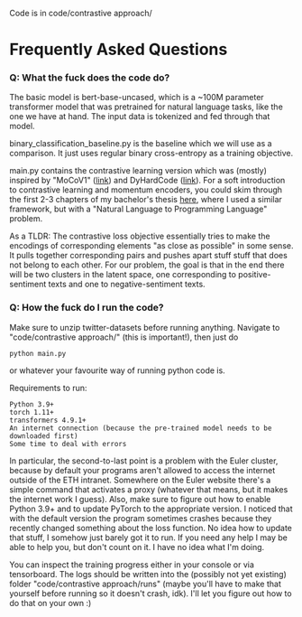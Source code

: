 Code is in code/contrastive approach/

# Frequently Asked Questions

### Q: What the fuck does the code do?

The basic model is bert-base-uncased, which is a ~100M parameter transformer model that was pretrained for natural language tasks, like the one we have at hand. The input data is tokenized and fed through that model.

binary_classification_baseline.py is the baseline which we will use as a comparison. It just uses regular binary cross-entropy as a training objective.

main.py contains the contrastive learning version which was (mostly) inspired by "MoCoV1" ([link](https://openaccess.thecvf.com/content_CVPR_2020/papers/He_Momentum_Contrast_for_Unsupervised_Visual_Representation_Learning_CVPR_2020_paper.pdf)) and DyHardCode ([link](https://openreview.net/pdf?id=eiAkrltBTh4)). For a soft introduction to contrastive learning and momentum encoders, you could skim through the first 2-3 chapters of my bachelor's thesis [here](https://pub.tik.ee.ethz.ch/students/2021-HS/BA-2021-25.pdf), where I used a similar framework, but with a "Natural Language to Programming Language" problem. 

As a TLDR: The contrastive loss objective essentially tries to make the encodings of corresponding elements "as close as possible" in some sense. It pulls together corresponding pairs and pushes apart stuff stuff that does not belong to each other. For our problem, the goal is that in the end there will be two clusters in the latent space, one corresponding to positive-sentiment texts and one to negative-sentiment texts.

### Q: How the fuck do I run the code?

Make sure to unzip twitter-datasets before running anything. Navigate to "code/contrastive approach/" (this is important!), then just do

    python main.py
    
or whatever your favourite way of running python code is.

Requirements to run:

    Python 3.9+
    torch 1.11+
    transformers 4.9.1+
    An internet connection (because the pre-trained model needs to be downloaded first)
    Some time to deal with errors
    
In particular, the second-to-last point is a problem with the Euler cluster, because by default your programs aren't allowed to access the internet outside of the ETH intranet. Somewhere on the Euler website there's a simple command that activates a proxy (whatever that means, but it makes the internet work I guess). Also, make sure to figure out how to enable Python 3.9+ and to update PyTorch to the appropriate version. I noticed that with the default version the program sometimes crashes because they recently changed something about the loss function. No idea how to update that stuff, I somehow just barely got it to run. If you need any help I may be able to help you, but don't count on it. I have no idea what I'm doing.

You can inspect the training progress either in your console or via tensorboard. The logs should be written into the (possibly not yet existing) folder "code/contrastive approach/runs" (maybe you'll have to make that yourself before running so it doesn't crash, idk). I'll let you figure out how to do that on your own :)
